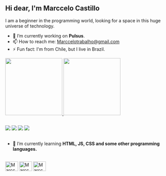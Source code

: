 ## Hi dear,   I'm Marccelo Castillo

I am a beginner in the programming world, looking for a space in this huge universe of technology.

- 🔭 I’m currently working on <strong>Pulsus</strong>.
- 📫 How to reach me: Marccelotrabalho@gmail.com
- ⚡ Fun fact: I'm from Chile, but I live in Brazil.

<div>
  <a href="https://marccelocastillo.wixsite.com/my-site">
<img height="180em"src="https://github-readme-stats.vercel.app/api?username=MarcceloCastillo&show_icons=true&theme=radical&include_all_commits=true&count_private=true"/>
<img height="180em" src="https://github-readme-stats.vercel.app/api/top-langs/?username=MarcceloCastillo&layout=compact&langs_count=7&theme=radical"/>
</div>
 
  ##
  
 <div>
  <a href="https://instagram.com/marccelocasti” target="_blank"><img src="https://img.shields.io/badge/-Instagram-%23E4405F?style=for-the-badge&logo=instagram&logoColor=white" target="_blank"></a>
 <a href="https://discord.com/channels/1007060130497568929/1007060130497568933" target="_blank"><img src="https://img.shields.io/badge/Discord-7289DA?style=for-the-badge&logo=discord&logoColor=white" target="_blank"></a> 
  <a href = "mailto:marccelotrabalho@gmail.com"><img src="https://img.shields.io/badge/-Gmail-%23333?style=for-the-badge&logo=gmail&logoColor=white" target="_blank"></a>
  <a href="https://www.linkedin.com/in/marccelo-castillo-7bb973229/" target="_blank"><img src="https://img.shields.io/badge/-LinkedIn-%230077B5?style=for-the-badge&logo=linkedin&logoColor=white" target="_blank"></a> 
</div>

##

- 🌱 I’m currently learning <strong>HTML, JS, CSS and some other programming languages.</strong>

<div style="display: inline_block"><br>
  <img align="center" alt="Marccelo-Js" height="30" width="40" src="https://cdn.jsdelivr.net/gh/devicons/devicon/icons/javascript/javascript-plain.svg">

  <img align="center" alt="Marccelo-HTML" height="30" width="40" src="https://cdn.jsdelivr.net/gh/devicons/devicon/icons/html5/html5-original.svg">

  <img align="center" alt="Marccelo-CSS" height="30" width="40" src="https://cdn.jsdelivr.net/gh/devicons/devicon/icons/css3/css3-original.svg">

</div>
